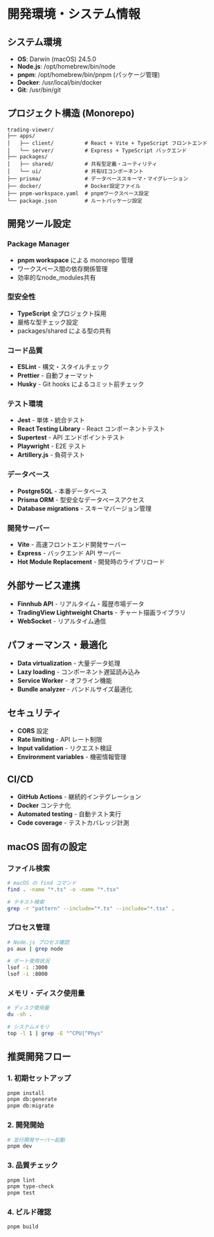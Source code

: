# 開発環境・システム情報

## システム環境

- **OS**: Darwin (macOS) 24.5.0
- **Node.js**: /opt/homebrew/bin/node
- **pnpm**: /opt/homebrew/bin/pnpm (パッケージ管理)
- **Docker**: /usr/local/bin/docker
- **Git**: /usr/bin/git

## プロジェクト構造 (Monorepo)

```
trading-viewer/
├── apps/
│   ├── client/          # React + Vite + TypeScript フロントエンド
│   └── server/          # Express + TypeScript バックエンド
├── packages/
│   ├── shared/          # 共有型定義・ユーティリティ
│   └── ui/              # 共有UIコンポーネント
├── prisma/              # データベーススキーマ・マイグレーション
├── docker/              # Docker設定ファイル
├── pnpm-workspace.yaml  # pnpmワークスペース設定
└── package.json         # ルートパッケージ設定
```

## 開発ツール設定

### Package Manager

- **pnpm workspace** による monorepo 管理
- ワークスペース間の依存関係管理
- 効率的なnode_modules共有

### 型安全性

- **TypeScript** 全プロジェクト採用
- 厳格な型チェック設定
- packages/shared による型の共有

### コード品質

- **ESLint** - 構文・スタイルチェック
- **Prettier** - 自動フォーマット
- **Husky** - Git hooks によるコミット前チェック

### テスト環境

- **Jest** - 単体・統合テスト
- **React Testing Library** - React コンポーネントテスト
- **Supertest** - API エンドポイントテスト
- **Playwright** - E2E テスト
- **Artillery.js** - 負荷テスト

### データベース

- **PostgreSQL** - 本番データベース
- **Prisma ORM** - 型安全なデータベースアクセス
- **Database migrations** - スキーマバージョン管理

### 開発サーバー

- **Vite** - 高速フロントエンド開発サーバー
- **Express** - バックエンド API サーバー
- **Hot Module Replacement** - 開発時のライブリロード

## 外部サービス連携

- **Finnhub API** - リアルタイム・履歴市場データ
- **TradingView Lightweight Charts** - チャート描画ライブラリ
- **WebSocket** - リアルタイム通信

## パフォーマンス・最適化

- **Data virtualization** - 大量データ処理
- **Lazy loading** - コンポーネント遅延読み込み
- **Service Worker** - オフライン機能
- **Bundle analyzer** - バンドルサイズ最適化

## セキュリティ

- **CORS** 設定
- **Rate limiting** - API レート制限
- **Input validation** - リクエスト検証
- **Environment variables** - 機密情報管理

## CI/CD

- **GitHub Actions** - 継続的インテグレーション
- **Docker** コンテナ化
- **Automated testing** - 自動テスト実行
- **Code coverage** - テストカバレッジ計測

## macOS 固有の設定

### ファイル検索

```bash
# macOS の find コマンド
find . -name "*.ts" -o -name "*.tsx"

# テキスト検索
grep -r "pattern" --include="*.ts" --include="*.tsx" .
```

### プロセス管理

```bash
# Node.js プロセス確認
ps aux | grep node

# ポート使用状況
lsof -i :3000
lsof -i :8000
```

### メモリ・ディスク使用量

```bash
# ディスク使用量
du -sh .

# システムメモリ
top -l 1 | grep -E "^CPU|^Phys"
```

## 推奨開発フロー

### 1. 初期セットアップ

```bash
pnpm install
pnpm db:generate
pnpm db:migrate
```

### 2. 開発開始

```bash
# 並行開発サーバー起動
pnpm dev
```

### 3. 品質チェック

```bash
pnpm lint
pnpm type-check
pnpm test
```

### 4. ビルド確認

```bash
pnpm build
```
